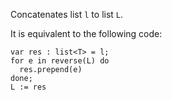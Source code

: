 Concatenates list `l` to list `L`.

It is equivalent to the following code:
```archetype
var res : list<T> = l;
for e in reverse(L) do
  res.prepend(e)
done;
L := res
```